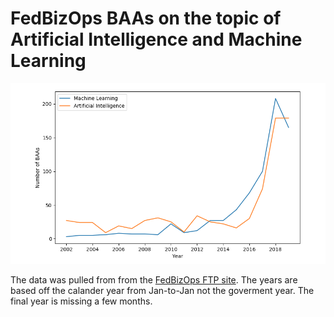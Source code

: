
# FedBizOps BAAs on the topic of Artificial Intelligence and Machine Learning



![FedBizOpsAIML.png](/FedBizOpsAIML.png)

The data was pulled from from the [FedBizOps FTP site](ftp://ftp.fbo.gov/). The years are based off the calander year from Jan-to-Jan not the goverment year. The final year is missing a few months. 
